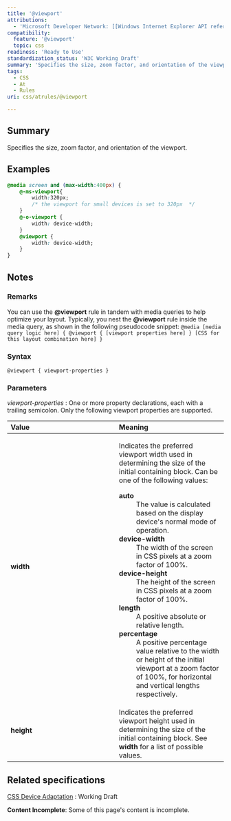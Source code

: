 ```yaml
---
title: '@viewport'
attributions:
  - 'Microsoft Developer Network: [[Windows Internet Explorer API reference](http://msdn.microsoft.com/en-us/library/ie/hh828809%28v=vs.85%29.aspx) Article]'
compatibility:
  feature: '@viewport'
  topic: css
readiness: 'Ready to Use'
standardization_status: 'W3C Working Draft'
summary: 'Specifies the size, zoom factor, and orientation of the viewport.'
tags:
  - CSS
  - At
  - Rules
uri: css/atrules/@viewport

---
```

## Summary

Specifies the size, zoom factor, and orientation of the viewport.

## Examples

``` css
@media screen and (max-width:400px) {
    @-ms-viewport{
        width:320px;
        /* the viewport for small devices is set to 320px  */
    }
    @-o-viewport {
        width: device-width;
    }
    @viewport {
        width: device-width;
    }
}
```

## Notes

### Remarks

You can use the **@viewport** rule in tandem with media queries to help optimize your layout. Typically, you nest the **@viewport** rule inside the media query, as shown in the following pseudocode snippet: `@media [media query logic here] { @viewport { [viewport properties here] } [CSS for this layout combination here] }`

### Syntax

`@viewport { viewport-properties }`

### Parameters

*viewport-properties*
:   One or more property declarations, each with a trailing semicolon. Only the following viewport properties are supported.

<table>
<col width="50%" />
<col width="50%" />
<thead>
<tr class="header">
<th align="left">Value</th>
<th align="left">Meaning</th>
</tr>
</thead>
<tbody>
<tr class="odd">
<td align="left"><dl>
<dt>
<strong>width</strong>
</dt>
</dl></td>
<td align="left"><p>Indicates the preferred viewport width used in determining the size of the initial containing block. Can be one of the following values:</p>
<dl>
<dt> <strong>auto</strong></dt>
<dd>The value is calculated based on the display device's normal mode of operation.
</dd>
<dt> <strong>device-width</strong></dt>
<dd>The width of the screen in CSS pixels at a zoom factor of 100%.
</dd>
<dt> <strong>device-height</strong></dt>
<dd>The height of the screen in CSS pixels at a zoom factor of 100%.
</dd>
<dt> <strong>length</strong></dt>
<dd>A positive absolute or relative length.
</dd>
<dt> <strong>percentage</strong></dt>
<dd>A positive percentage value relative to the width or height of the initial viewport at a zoom factor of 100%, for horizontal and vertical lengths respectively.
</dd>
</dl></td>
</tr>
<tr class="even">
<td align="left"><dl>
<dt>
<strong>height</strong>
</dt>
</dl></td>
<td align="left">Indicates the preferred viewport height used in determining the size of the initial containing block. See <strong>width</strong> for a list of possible values.</td>
</tr>
</tbody>
</table>

## Related specifications

[CSS Device Adaptation](http://www.w3.org/TR/css-device-adapt/#the-viewport-rule)
:   Working Draft

**Content Incomplete**: Some of this page's content is incomplete.

